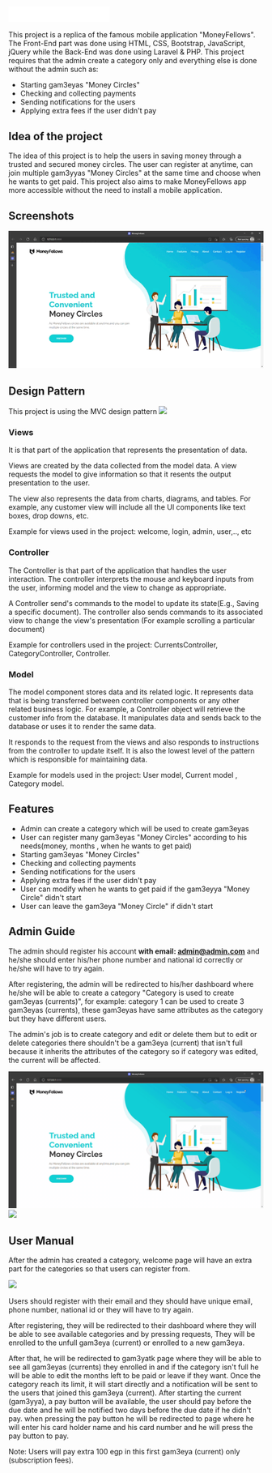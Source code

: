 <a href="https://moneyfellows.com/"><img src="https://github.com/amrmohamed25/MoneyFellows/blob/36fd13765a2c057204f1199409b57c2f85a0e24f/public/images/web_logo_white.png" width="200"></a>

This project is a replica of the famous mobile application "MoneyFellows". The Front-End part was done using HTML, CSS, Bootstrap, JavaScript, jQuery while the Back-End was done using Laravel & PHP. This project requires that the admin create a category only and everything else is done without the admin such as:
<ul> 
    <li>Starting gam3eyas "Money Circles"</li>
    <li>Checking and collecting payments</li>
    <li>Sending notifications for the users</li>
    <li>Applying extra fees if the user didn't pay</li>
</ul>

<h2>Idea of the project</h2>

The idea of this project is to help the users in saving money through a trusted and secured money circles. The user can register at anytime, can join multiple gam3yyas "Money Circles" at the same time and choose when he wants to get paid. This project also aims to make MoneyFellows app more accessible without the need to install a mobile application.

<h2>Screenshots</h2>

<img src="https://github.com/amrmohamed25/MoneyFellows/blob/94a0497fd9e5e1647e27a61fcea002499b7cbea6/public/images/welcome_page.gif">

<h2>Design Pattern</h2>

This project is using the MVC design pattern 
<img src="https://upload.wikimedia.org/wikipedia/commons/thumb/a/a0/MVC-Process.svg/1200px-MVC-Process.svg.png" width="400">
<h3>Views</h3>

It is that part of the application that represents the presentation of data.

Views are created by the data collected from the model data. A view requests the model to give information so that it resents the output presentation to the user.

The view also represents the data from charts, diagrams, and tables. For example, any customer view will include all the UI components like text boxes, drop downs, etc.

Example for views used in the project: welcome, login, admin, user,.., etc

<h3>Controller</h3>

The Controller is that part of the application that handles the user interaction. The controller interprets the mouse and keyboard inputs from the user, informing model and the view to change as appropriate.

A Controller send's commands to the model to update its state(E.g., Saving a specific document). The controller also sends commands to its associated view to change the view's presentation (For example scrolling a particular document)

Example for controllers used in the project: CurrentsController, CategoryController, Controller.

<h3>Model</h3>

The model component stores data and its related logic. It represents data that is being transferred between controller components or any other related business logic. For example, a Controller object will retrieve the customer info from the database. It manipulates data and sends back to the database or uses it to render the same data.

It responds to the request from the views and also responds to instructions from the controller to update itself. It is also the lowest level of the pattern which is responsible for maintaining data.

Example for models used in the project: User model, Current model , Category model.

<h2>Features</h2>

<ul>
    <li>Admin can create a category which will be used to create gam3eyas</li>
    <li>User can register many gam3eyas "Money Circles" according to his needs(money, months , when he wants to get paid)</li>
    <li>Starting gam3eyas "Money Circles"</li>
    <li>Checking and collecting payments</li>
    <li>Sending notifications for the users</li>
    <li>Applying extra fees if the user didn't pay</li>
    <li>User can modify when he wants to get paid if the gam3eyya "Money Circle" didn't start </li>
    <li>User can leave the gam3eya "Money Circle" if didn't start</li>
</ul>

<h2>Admin Guide</h2>

The admin should register his account <strong> with email: admin@admin.com</strong> and he/she should enter his/her phone number and national id correctly or he/she will have to try again.

After registering, the admin will be redirected to his/her dashboard where he/she will be able to create a category "Category is used to create gam3eyas (currents)", for example: category 1 can be used to create 3 gam3eyas (currents), these gam3eyas have same attributes as the category but they have different users. 

The admin's job is to create category and edit or delete them but to edit or delete categories there shouldn't be a gam3eya (current) that isn't full because it inherits the attributes of the category so if category was edited, the current will be affected.

<img src="https://github.com/amrmohamed25/MoneyFellows/blob/93aca51ebbb1e1a6e6883cee72ac435d874f4e74/public/images/register_admin.gif">

<img src="https://github.com/amrmohamed25/MoneyFellows/blob/51a75b108686ef76f40f4d7dd30de2e750517a6f/public/images/adminpage.gif">

<h2>User Manual</h2>

After the admin has created a category, welcome page will have an extra part for the categories so that users can register from.

<img src="https://github.com/amrmohamed25/MoneyFellows/blob/51a75b108686ef76f40f4d7dd30de2e750517a6f/public/images/welcome_update.gif">

Users should register with their email and they should have unique email, phone number, national id or they will have to try again. 

After registering, they will be redirected to their dashboard where they will be able to see available categories and by pressing requests, They will be enrolled to the unfull gam3eya (current) or enrolled to a new gam3eya. 

After that, he will be redirected to gam3yatk page where they will be able to see all gam3eyas (currents) they enrolled in and if the category isn't full he will be able to edit the months left to be paid or leave if they want. Once the category reach its limit, it will start directly and a notification will be sent to the users that joined this gam3eya (current). After starting the current (gam3yya), a pay button will be available, the user should pay before the due date and he will be notified two days before the due date if he didn't pay. when pressing the pay button he will be redirected to page where he will enter his card holder name and his card number and he will press the pay button to pay.

Note: Users will pay extra 100 egp in this first gam3eya (current) only (subscription fees).

